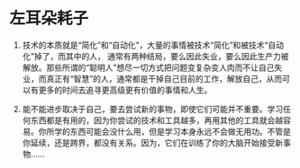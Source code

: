 # 左耳朵耗子
1. 技术的本质就是“简化”和“自动化”，大量的事情被技术“简化”和被技术“自动化”掉了，而其中的人， 通常有两种结局，要么因此失业，要么因此生产力被解放。那些所谓的“聪明人”想尽一切方式把问题变复杂变人肉而不让自己失业，而真正有“智慧”的人，通常都是干掉自己目前的工作，解放自己，从而可以有更多的时间去追寻更高级更有价值的事情和人生。

2. 能不能进步取决于自己，要去尝试新的事物，即使它们可能并不重要。学习任何东西都是有用的，因为你尝试的技术和工具越多，再用其他的工具就会越容易。你所学的东西可能会没什么用，但是学习本身永远不会做无用功。不管是你延续，还是跨界，都没有关系。因为，它们在训练了你的大脑开始接受新事物…… 